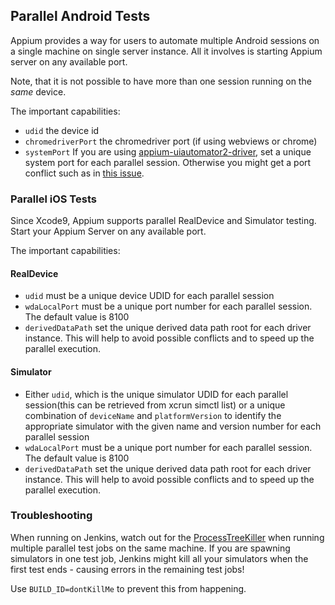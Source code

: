 ## Parallel Android Tests

Appium provides a way for users to automate multiple Android sessions on a single machine on single server instance. All it involves is starting Appium server on any available port.

Note, that it is not possible to have more than one session running on the *same* device.

The important capabilities:

- `udid` the device id
- `chromedriverPort` the chromedriver port (if using webviews or chrome)
- `systemPort` If you are using [appium-uiautomator2-driver](https://github.com/appium/appium-uiautomator2-driver), set a unique system port for each parallel session. Otherwise you might get a port conflict such as in [this issue](https://github.com/appium/appium/issues/7745).


### Parallel iOS Tests

Since Xcode9, Appium supports parallel RealDevice and Simulator testing. Start your Appium Server on any available port.

The important capabilities:

#### RealDevice

- `udid` must be a unique device UDID for each parallel session
- `wdaLocalPort` must be a unique port number for each parallel session. The default value is 8100
- `derivedDataPath` set the unique derived data path root for each driver instance. This will help to avoid possible conflicts and to speed up the parallel execution.

#### Simulator

- Either `udid`, which is the unique simulator UDID for each parallel session(this can be retrieved from xcrun simctl list) or a unique combination of `deviceName` and `platformVersion` to identify the appropriate simulator with the given name and version number for each parallel session
- `wdaLocalPort` must be a unique port number for each parallel session. The default value is 8100
- `derivedDataPath` set the unique derived data path root for each driver instance. This will help to avoid possible conflicts and to speed up the parallel execution.


### Troubleshooting

When running on Jenkins, watch out for the [ProcessTreeKiller](https://wiki.jenkins.io/display/JENKINS/ProcessTreeKiller) when running multiple parallel test jobs on the same machine. If you are spawning simulators in one test job, Jenkins might kill all your simulators when the first test ends - causing errors in the remaining test jobs!

Use `BUILD_ID=dontKillMe` to prevent this from happening.
